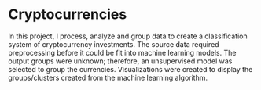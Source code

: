 # Cryptocurrencies
In this project, I process, analyze and group data to create a classification system of cryptocurrency investments. The source data required preprocessing before it could be fit into machine learning models. The output groups were unknown; therefore, an unsupervised model was selected to group the currencies. Visualizations were created to display the groups/clusters created from the machine learning algorithm.
